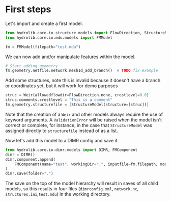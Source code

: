 # First steps

Let's import and create a first model.

```python
from hydrolib.core.io.structure.models import FlowDirection, StructureModel, Weir
from hydrolib.core.io.mdu.models import FMModel

fm = FMModel(filepath="test.mdu")
```

We can now add and/or manipulate features within the model.
```python
# Start adding geometry
fm.geometry.netfile.network.mesh1d_add_branch()  # TODO fix example
```

Add some structures, note this is invalid because it doesn't 
have a branch or coordinates yet, but it will work for demo purposes

```python
struc = Weir(allowedflowdir=FlowDirection.none, crestlevel=0.0)
struc.comments.crestlevel = "This is a comment"
fm.geometry.structurefile = [StructureModel(structure=[struc])]
```
Note that the creation of a `Weir` and other models always require
the use of keyword arguments. A `ValidationError` will be raised
when the model isn't correct or complete, for instance, in the case
that `StructureModel` was assigned directly to `structurefile` instead
of as a list.


Now let's add this model to a DIMR config and save it.
```python
from hydrolib.core.io.dimr.models import DIMR, FMComponent
dimr = DIMR()
dimr.component.append(
    FMComponent(name="test", workingDir=".", inputfile=fm.filepath, model=fm)
)
dimr.save(folder=".")
```
The save on the top of the model hierarchy will result in saves of all child models,
so this results in four files (`dimrconfig.xml`, `network.nc`, `structures.ini`,`test.mdu`)
in the working directory.
